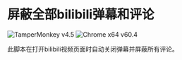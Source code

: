 # 屏蔽全部bilibili弹幕和评论
![TamperMonkey v4.5](https://img.shields.io/badge/TamperMonkey-v4.8-brightgreen.svg) ![Chrome x64 v60.4](https://img.shields.io/badge/Chrome%20x64-v73.0-brightgreen.svg)

此脚本在打开bilibili视频页面时自动关闭弹幕并屏蔽所有评论。